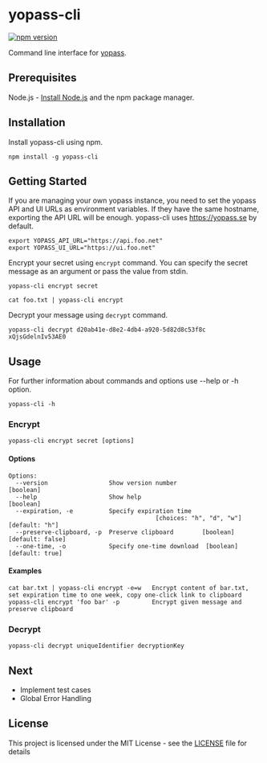 # yopass-cli 
[![npm version](https://badge.fury.io/js/yopass-cli.svg)](https://badge.fury.io/js/yopass-cli)

Command line interface for [yopass](https://github.com/jhaals/yopass).

## Prerequisites
Node.js - [Install Node.js](https://nodejs.org/en/download/) and the npm package manager.

## Installation
Install yopass-cli using npm.

```
npm install -g yopass-cli
```

## Getting Started 
If you are managing your own yopass instance, you need to set the yopass API and UI URLs as environment variables. If they have the same hostname, exporting 
the API URL will be enough. yopass-cli uses https://yopass.se by default.

```
export YOPASS_API_URL="https://api.foo.net"
export YOPASS_UI_URL="https://ui.foo.net"
```

Encrypt your secret using `encrypt` command. You can specify the secret message as an argument or pass the value from stdin.

```
yopass-cli encrypt secret
```

```
cat foo.txt | yopass-cli encrypt 
```

Decrypt your message using `decrypt` command.

```
yopass-cli decrypt d20ab41e-d8e2-4db4-a920-5d82d8c53f8c xQjsGdelnIv53AE0
```

## Usage

For further information about commands and options use --help or -h option.

```
yopass-cli -h 
```

### Encrypt

```
yopass-cli encrypt secret [options] 
```

#### Options

```
Options:
  --version                 Show version number                        [boolean]
  --help                    Show help                                  [boolean]
  --expiration, -e          Specify expiration time
                                         [choices: "h", "d", "w"] [default: "h"]
  --preserve-clipboard, -p  Preserve clipboard        [boolean] [default: false]
  --one-time, -o            Specify one-time download  [boolean] [default: true]
```

#### Examples

```
cat bar.txt | yopass-cli encrypt -e=w   Encrypt content of bar.txt, set expiration time to one week, copy one-click link to clipboard
yopass-cli encrypt 'foo bar' -p         Encrypt given message and preserve clipboard      
```

### Decrypt

```
yopass-cli decrypt uniqueIdentifier decryptionKey
```

## Next

- Implement test cases
- Global Error Handling


## License

This project is licensed under the MIT License - see the [LICENSE](LICENSE) file for details
